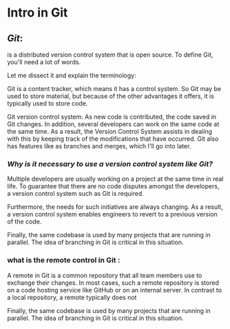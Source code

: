 # **Intro in Git**
## *Git*: 
 is a distributed version control system that is open source. To define Git, you'll need a lot of words.

Let me dissect it and explain the terminology:

Git is a content tracker, which means it has a control system. So Git may be used to store material, but because of the other advantages it offers, it is typically used to store code.

Git version control system: As new code is contributed, the code saved in Git changes. In addition, several developers can work on the same code at the same time. As a result, the Version Control System assists in dealing with this by keeping track of the modifications that have occurred. Git also has features like as branches and merges, which I'll go into later.

### *Why is it necessary to use a version control system like Git?*

Multiple developers are usually working on a project at the same time in real life. To guarantee that there are no code disputes amongst the developers, a version control system such as Git is required.

Furthermore, the needs for such initiatives are always changing. As a result, a version control system enables engineers to revert to a previous version of the code.


Finally, the same codebase is used by many projects that are running in parallel. The idea of branching in Git is critical in this situation.

### what is the remote control in Git :
A remote in Git is a common repository that all team members use to exchange their changes. In most cases, such a remote repository is stored on a code hosting service like GitHub or on an internal server. In contrast to a local repository, a remote typically does not 

Finally, the same codebase is used by many projects that are running in parallel. The idea of branching in Git is critical in this situation.

